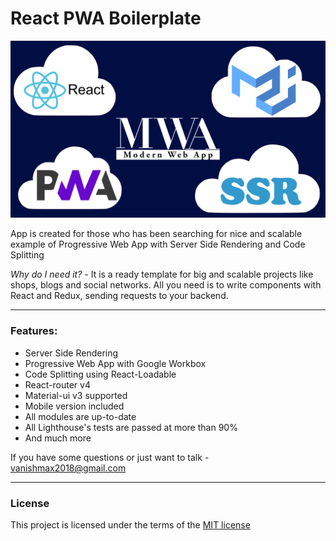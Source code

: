 # React PWA Boilerplate
![MWA - Modern Web App](./assets/MWA.png)
 
App is created for those who has been
searching for nice and scalable example of Progressive Web App with
Server Side Rendering and Code Splitting</p>

*Why do I need it?* - It is a ready template for big and scalable
projects like shops, blogs and social networks. All you need is to
write components with React and Redux, sending requests to your
backend.<hr/>

### Features:
* Server Side Rendering
* Progressive Web App with Google Workbox
* Code Splitting using React-Loadable
* React-router v4
* Material-ui v3 supported
* Mobile version included
* All modules are up-to-date
* All Lighthouse's tests are passed at more than 90%
* And much more

If you have some questions or just want to talk - vanishmax2018@gmail.com<hr/>
### License
This project is licensed under the terms of the [MIT license](https://github.com/VanishMax/Modern-Web-App/blob/master/LICENSE)
